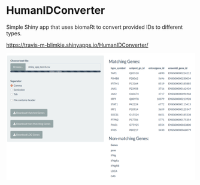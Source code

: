 # HumanIDConverter
Simple Shiny app that uses biomaRt to convert provided IDs to different types.

https://travis-m-blimkie.shinyapps.io/HumanIDConverter/

![](www/humanidconverter.png)
